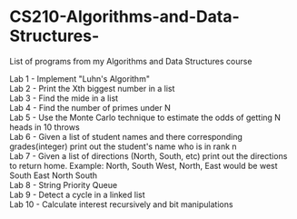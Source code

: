 # CS210-Algorithms-and-Data-Structures-
List of programs from my Algorithms and Data Structures course


Lab 1 - Implement "Luhn's Algorithm"  
Lab 2 - Print the Xth biggest number in a list  
Lab 3 - Find the mide in a list  
Lab 4 - Find the number of primes under N  
Lab 5 - Use the Monte Carlo technique to estimate the odds of getting N heads in 10 throws  
Lab 6 - Given a list of student names and there corresponding grades(integer) print out the student's name who is in rank n  
Lab 7 - Given a list of directions (North, South, etc) print out the directions to return home. Example: North, South West, North, East would be west South East North South  
Lab 8 - String Priority Queue  
Lab 9 - Detect a cycle in a linked list  
Lab 10 - Calculate interest recursively and bit manipulations   
